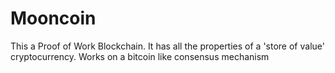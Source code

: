 # Mooncoin
This a Proof of Work Blockchain.
It has all the properties of a 'store of value' cryptocurrency.
Works on a bitcoin like consensus mechanism
